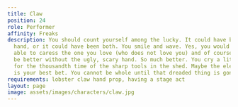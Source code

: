```yaml
---
title: Claw
position: 24
role: Performer
affinity: Freaks
description: You should count yourself among the lucky. It could have been your best
  hand, or it could have been both. You smile and wave. Yes, you would like to be
  able to caress the one you love (who does not love you) and of course life would
  be better without the ugly, scary hand. So much better. You cry a little and think
  for the thousandth time of the sharp tools in the shed. Maybe the electric hedge-trimmer
  is your best bet. You cannot be whole until that dreaded thing is gone.
requirements: lobster claw hand prop, having a stage act
layout: page
image: assets/images/characters/claw.jpg
---
```


